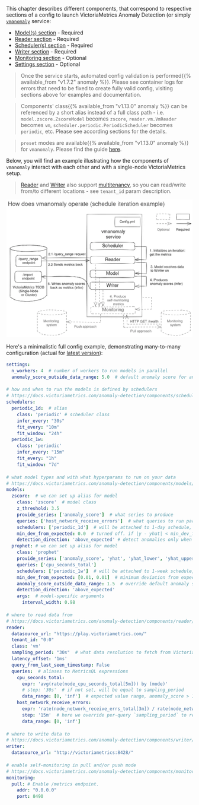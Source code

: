 This chapter describes different components, that correspond to respective sections of a config to launch VictoriaMetrics Anomaly Detection (or simply [`vmanomaly`](https://docs.victoriametrics.com/anomaly-detection/) service:

- [Model(s) section](https://docs.victoriametrics.com/anomaly-detection/components/models/) - Required
- [Reader section](https://docs.victoriametrics.com/anomaly-detection/components/reader/) - Required
- [Scheduler(s) section](https://docs.victoriametrics.com/anomaly-detection/components/scheduler/) - Required
- [Writer section](https://docs.victoriametrics.com/anomaly-detection/components/writer/) - Required
- [Monitoring section](https://docs.victoriametrics.com/anomaly-detection/components/monitoring/) -  Optional
- [Settings section](https://docs.victoriametrics.com/anomaly-detection/components/settings/) - Optional

> Once the service starts, automated config validation is performed{{% available_from "v1.7.2" anomaly %}}. Please see container logs for errors that need to be fixed to create fully valid config, visiting sections above for examples and documentation.

> Components' class{{% available_from "v1.13.0" anomaly %}} can be referenced by a short alias instead of a full class path - i.e. `model.zscore.ZscoreModel` becomes `zscore`, `reader.vm.VmReader` becomes `vm`, `scheduler.periodic.PeriodicScheduler` becomes `periodic`, etc. Please see according sections for the details.

> `preset` modes are available{{% available_from "v1.13.0" anomaly %}} for `vmanomaly`. Please find the guide [here](https://docs.victoriametrics.com/anomaly-detection/presets/).

Below, you will find an example illustrating how the components of `vmanomaly` interact with each other and with a single-node VictoriaMetrics setup.

> [Reader](https://docs.victoriametrics.com/anomaly-detection/components/reader/#vm-reader) and [Writer](https://docs.victoriametrics.com/anomaly-detection/components/writer/#vm-writer) also support [multitenancy](https://docs.victoriametrics.com/victoriametrics/cluster-victoriametrics/#multitenancy), so you can read/write from/to different locations - see `tenant_id` param description.

![vmanomaly-components](vmanomaly-components.webp)

Here's a minimalistic full config example, demonstrating many-to-many configuration (actual for [latest version](https://docs.victoriametrics.com/anomaly-detection/changelog/)):

```yaml
settings:
  n_workers: 4  # number of workers to run models in parallel
  anomaly_score_outside_data_range: 5.0  # default anomaly score for anomalies outside expected data range

# how and when to run the models is defined by schedulers
# https://docs.victoriametrics.com/anomaly-detection/components/scheduler/
schedulers:
  periodic_1d:  # alias
    class: 'periodic' # scheduler class
    infer_every: "30s"
    fit_every: "10m"
    fit_window: "24h"
  periodic_1w:
    class: 'periodic'
    infer_every: "15m"
    fit_every: "1h"
    fit_window: "7d"

# what model types and with what hyperparams to run on your data
# https://docs.victoriametrics.com/anomaly-detection/components/models/
models:
  zscore:  # we can set up alias for model
    class: 'zscore'  # model class
    z_threshold: 3.5
    provide_series: ['anomaly_score']  # what series to produce
    queries: ['host_network_receive_errors']  # what queries to run particular model on
    schedulers: ['periodic_1d']  # will be attached to 1-day schedule, fit every 10m and infer every 30s
    min_dev_from_expected: 0.0  # turned off. if |y - yhat| < min_dev_from_expected, anomaly score will be 0
    detection_direction: 'above_expected' # detect anomalies only when y > yhat, "peaks"
  prophet: # we can set up alias for model
    class: 'prophet'
    provide_series: ['anomaly_score', 'yhat', 'yhat_lower', 'yhat_upper']
    queries: ['cpu_seconds_total']
    schedulers: ['periodic_1w']  # will be attached to 1-week schedule, fit every 1h and infer every 15m
    min_dev_from_expected: [0.01, 0.01]  # minimum deviation from expected value to be even considered as anomaly
    anomaly_score_outside_data_range: 1.5  # override default anomaly score outside expected data range
    detection_direction: 'above_expected'
    args:  # model-specific arguments
      interval_width: 0.98

# where to read data from
# https://docs.victoriametrics.com/anomaly-detection/components/reader/#vm-reader
reader:
  datasource_url: "https://play.victoriametrics.com/"
  tenant_id: "0:0"
  class: 'vm'
  sampling_period: "30s"  # what data resolution to fetch from VictoriaMetrics' /query_range endpoint
  latency_offset: '1ms'
  query_from_last_seen_timestamp: False
  queries:  # aliases to MetricsQL expressions
    cpu_seconds_total:
      expr: 'avg(rate(node_cpu_seconds_total[5m])) by (mode)' 
      # step: '30s'  # if not set, will be equal to sampling_period
      data_range: [0, 'inf']  # expected value range, anomaly_score > 1 if y (real value) is outside
    host_network_receive_errors:
      expr: 'rate(node_network_receive_errs_total[3m]) / rate(node_network_receive_packets_total[3m])'
      step: '15m'  # here we override per-query `sampling_period` to request way less data from VM TSDB
      data_range: [0, 'inf']

# where to write data to
# https://docs.victoriametrics.com/anomaly-detection/components/writer/
writer:
  datasource_url: "http://victoriametrics:8428/"

# enable self-monitoring in pull and/or push mode
# https://docs.victoriametrics.com/anomaly-detection/components/monitoring/
monitoring:
  pull: # Enable /metrics endpoint.
    addr: "0.0.0.0"
    port: 8490
```
